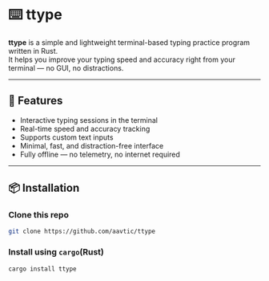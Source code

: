# ⌨️ ttype

**ttype** is a simple and lightweight terminal-based typing practice program written in Rust.  
It helps you improve your typing speed and accuracy right from your terminal — no GUI, no distractions.

---

## 🚀 Features

- Interactive typing sessions in the terminal
- Real-time speed and accuracy tracking
- Supports custom text inputs
- Minimal, fast, and distraction-free interface
- Fully offline — no telemetry, no internet required

---

## 📦 Installation

### Clone this repo 

```sh
git clone https://github.com/aavtic/ttype
```

### Install using `cargo`(Rust)

```bash
cargo install ttype
```
